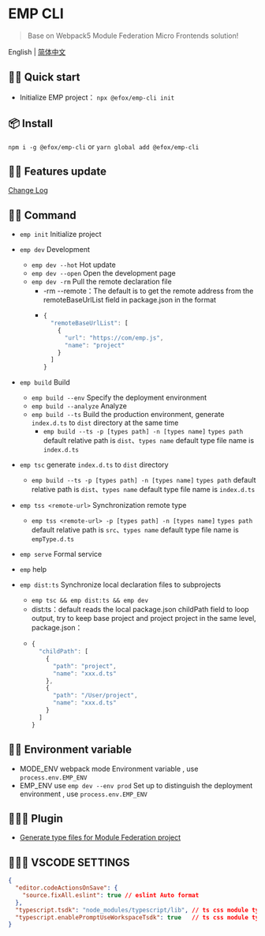 # EMP CLI
> Base on Webpack5 Module Federation Micro Frontends solution!

English | [简体中文](./README-zh_CN.md)

## 🙋‍♂️ Quick start
+ Initialize EMP project： `npx @efox/emp-cli init`

## 📦 Install 
`npm i -g @efox/emp-cli` or `yarn global add @efox/emp-cli` 

## 👨‍🔧 Features update
[Change Log](CHANGELOG.md)

## 👨‍💻 Command 

+ `emp init` Initialize project
+ `emp dev` Development
  + `emp dev --hot` Hot update
  + `emp dev --open` Open the development page
  + `emp dev -rm` Pull the remote declaration file
    + -rm --remote：The default is to get the remote address from the remoteBaseUrlList field in package.json in the format
    + ```javascript
      {
        "remoteBaseUrlList": [
          {
            "url": "https://com/emp.js",
            "name": "project"
          }
        ]
      } 
      ```
+ `emp build` Build
  + `emp build --env` Specify the deployment environment
  + `emp build --analyze` Analyze
  + `emp build --ts` Build the production environment, generate `index.d.ts` to `dist` directory at the same time 
    + `emp build --ts -p [types path] -n [types name]` `types path` default relative path  is  `dist`、`types name` default type file name is `index.d.ts`
+ `emp tsc` generate `index.d.ts` to `dist` directory 
  + `emp build --ts -p [types path] -n [types name]` `types path` default relative path  is `dist`、`types name` default type file name is  `index.d.ts`

+ `emp tss <remote-url>` Synchronization remote type
    + `emp tss <remote-url> -p [types path] -n [types name]` `types path` default relative path  is `src`、`types name` default type file name is `empType.d.ts`
+ `emp serve` Formal service
+ `emp` help 
+ `emp dist:ts` Synchronize local declaration files to subprojects
  + `emp tsc && emp dist:ts && emp dev`
  + dist:ts：default reads the local package.json childPath field to loop output, try to keep base project and project project in the same level, package.json：
  + ```javascript
    {
      "childPath": [
        {
          "path": "project",
          "name": "xxx.d.ts"
        },
        {
          "path": "/User/project",
          "name": "xxx.d.ts"
        }
      ]
    }
    ```


## ✍🏻 Environment variable 
+ MODE_ENV webpack mode Environment variable , use  `process.env.EMP_ENV` 
+ EMP_ENV use `emp dev --env prod` Set up to distinguish the deployment environment , use `process.env.EMP_ENV`

## 👨🏻‍🏭 Plugin
+ [Generate type files for Module Federation project](https://www.npmjs.com/package/@efox/emp-tune-dts-plugin)

## 👩🏻‍💻 VSCODE SETTINGS
```json
{
  "editor.codeActionsOnSave": {
    "source.fixAll.eslint": true // eslint Auto format
  },
  "typescript.tsdk": "node_modules/typescript/lib", // ts css module type check
  "typescript.enablePromptUseWorkspaceTsdk": true   // ts css module type check
}

```
